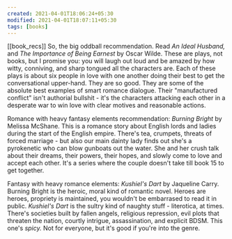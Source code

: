 ```yaml
---
created: 2021-04-01T18:06:24+05:30
modified: 2021-04-01T18:07:11+05:30
tags: [books]
---
```

[[book_recs]]
 So, the big oddball recommendation. Read *An Ideal Husband,* and *The Importance of Being Earnest* by Oscar Wilde. These are plays, not books, but I promise you: you will laugh out loud and be amazed by how witty, conniving, and sharp tongued all the characters are. Each of these plays is about six people in love with one another doing their best to get the conversational upper-hand. They are so good. They are some of the absolute best examples of smart romance dialogue. Their "manufactured conflict" isn't authorial bullshit - it's the characters attacking each other in a desperate war to win love with clear motives and reasonable actions.

Romance with heavy fantasy elements recommendation: *Burning Bright* by Melissa McShane. This is a romance story about English lords and ladies during the start of the English empire. There's tea, crumpets, threats of forced marriage - but also our main dainty lady finds out she's a pyrokenetic who can blow gunboats out the water. She and her crush talk about their dreams, their powers, their hopes, and slowly come to love and accept each other. It's a series where the couple doesn't take till book 15 to get together.

Fantasy with heavy romance elements: *Kushiel's Dart* by Jaqueline Carry. Burning Bright is the heroic, moral kind of romantic novel. Heroes are heroes, propriety is maintained, you wouldn't be embarrased to read it in public. *Kushiel's Dart* is the sultry kind of naughty stuff - literotica, at times. There's societies built by fallen angels, religious repression, evil plots that threaten the nation, courtly intrigue, assassination, and explicit BDSM. This one's *spicy.* Not for everyone, but it's good if you're into the genre. 
